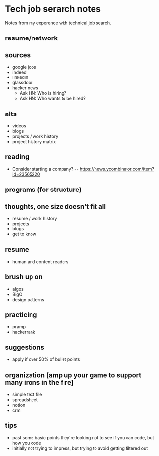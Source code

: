 # Tech job serarch notes

Notes from my experence with technical job search.

## resume/network

## sources
* google jobs
* indeed
* linkedin
* glassdoor
* hacker news
    - Ask HN: Who is hiring?
    - Ask HN: Who wants to be hired?

## alts
* videos
* blogs
* projects / work history
* project history matrix

## reading
* Consider starting a company? -- https://news.ycombinator.com/item?id=23565220

## programs (for structure)

## thoughts, one size doesn't fit all
* resume / work history
* projects
* blogs
* get to know

## resume
* human and content readers

## brush up on
* algos
* BigO
* design patterns
    
## practicing
* pramp
* hackerrank

## suggestions
* apply if over 50% of bullet points
    
## organization [amp up your game to support many irons in the fire]
* simple text file
* spreadsheet
* notion
* crm

## tips
* past some basic points they're looking not to see if you can code, but how you code 
* initially not trying to impress, but trying to avoid getting filtered out

